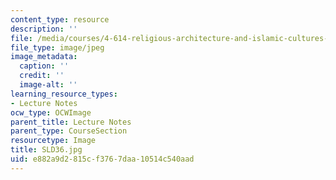 ```yaml
---
content_type: resource
description: ''
file: /media/courses/4-614-religious-architecture-and-islamic-cultures-fall-2002/e882a9d2815cf3767daa10514c540aad_SLD36.jpg
file_type: image/jpeg
image_metadata:
  caption: ''
  credit: ''
  image-alt: ''
learning_resource_types:
- Lecture Notes
ocw_type: OCWImage
parent_title: Lecture Notes
parent_type: CourseSection
resourcetype: Image
title: SLD36.jpg
uid: e882a9d2-815c-f376-7daa-10514c540aad
---
```

